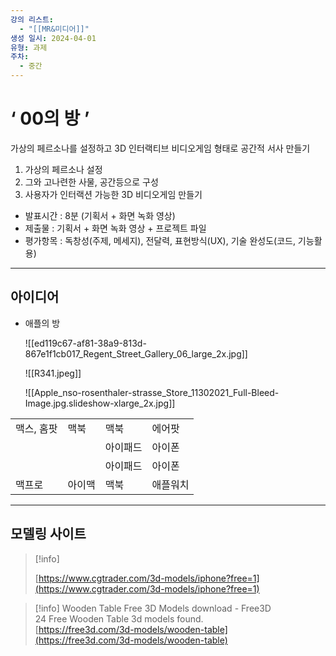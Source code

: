 ```yaml
---
강의 리스트:
  - "[[MR&미디어]]"
생성 일시: 2024-04-01
유형: 과제
주차:
  - 중간
---
```

# ‘ 00의 방 ’

가상의 페르소나를 설정하고 3D 인터랙티브 비디오게임 형태로 공간적 서사 만들기

  

1. 가상의 페르소나 설정
2. 그와 고나련한 사물, 공간등으로 구성
3. 사용자가 인터랙션 가능한 3D 비디오게임 만들기

  

- 발표시간 : 8분 (기획서 + 화면 녹화 영상)
- 제출물 : 기획서 + 화면 녹화 영상 + 프로젝트 파일
- 평가항목 : 독창성(주제, 메세지), 전달력, 표현방식(UX), 기술 완성도(코드, 기능활용)

---

  

## 아이디어

- 애플의 방
    
    ![[ed119c67-af81-38a9-813d-867e1f1cb017_Regent_Street_Gallery_06_large_2x.jpg]]
    
    ![[R341.jpeg]]
    
    ![[Apple_nso-rosenthaler-strasse_Store_11302021_Full-Bleed-Image.jpg.slideshow-xlarge_2x.jpg]]
    

|   |   |   |   |
|---|---|---|---|
|맥스, 홈팟|맥북|맥북|에어팟|
|||아이패드|아이폰|
|||아이패드|아이폰|
|맥프로|아이맥|맥북|애플워치|

  

---

## 모델링 사이트

> [!info]  
>  
> [https://www.cgtrader.com/3d-models/iphone?free=1](https://www.cgtrader.com/3d-models/iphone?free=1)  

> [!info] Wooden Table Free 3D Models download - Free3D  
> 24 Free Wooden Table 3d models found.  
> [https://free3d.com/3d-models/wooden-table](https://free3d.com/3d-models/wooden-table)